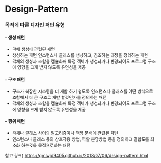 # Design-Pattern


### 목적에 따른 디자인 패턴 유형

#### - 생성 패턴
  - 객체 생성에 관련된 패턴
  - 생성하는 패턴 인스턴스나 클래스를 생성하고, 참조하는 과정을 정의하는 패턴
  - 객체의 생성과 조합을 캡슐화해 특정 객체가 생성되거나 변경되어도 프로그램 구조에 영향을 크게 받지 않도록 유연성을 제공


#### - 구조 패턴
  - 구조가 복잡한 시스템을 더 개발 하기 쉽도록 인스턴스나 클래스를 어떤 방식으로 조합해서 더 큰 구조로 개발 할것인가를 정의하는 패턴
  - 객체의 생성과 조합을 캡슐화해 특정 객체가 생성되거나 변경되어도 프로그램 구조에 영향을 크게 받지 않도록 유연성을 제공



#### - 행위 패턴 
  - 객체나 클래스 사이의 알고리즘이나 책임 분배에 관련된 패턴
  - 인스턴스나 클래스 등의 상호작용 방법, 역할 분담방법 등을 정의하고 결합도를 최소화 하는것을 목적으로하는 패턴




참고 링크) https://gmlwjd9405.github.io/2018/07/06/design-pattern.html
